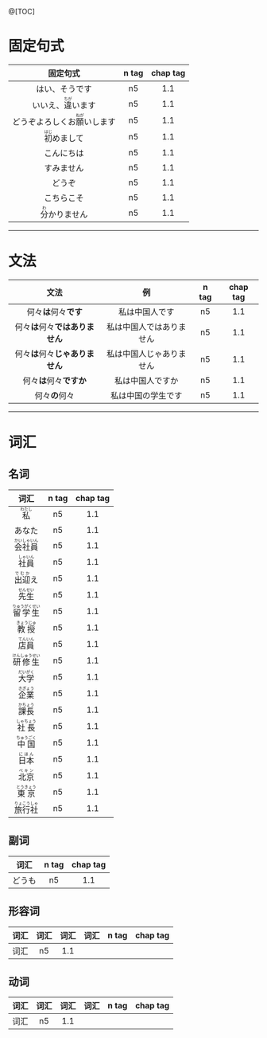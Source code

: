 @[TOC]

# 固定句式

|固定句式|n tag|chap tag|
|:---:|:---:|:---:|
|はい、そうです|n5|1.1|
|いいえ、<ruby>違<rt>ちが</rt></ruby>います|n5|1.1|
|どうぞよろしくお<ruby>願<rt>ねが</rt></ruby>いします|n5|1.1|
|<ruby>初<rt>はじ</rt></ruby>めまして|n5|1.1|
|こんにちは|n5|1.1|
|すみません|n5|1.1|
|どうぞ|n5|1.1|
|こちらこそ|n5|1.1|
|<ruby>分<rt>わ</rt></ruby>かりません|n5|1.1|

---


# 文法

|文法|例|n tag|chap tag|
|:---:|:---:|:---:|:---:|
|何々**は**何々**です**|私は中国人です|n5|1.1|
|何々**は**何々**ではありません**|私は中国人ではありません|n5|1.1|
|何々**は**何々**じゃありません**|私は中国人じゃありません|n5|1.1|
|何々**は**何々**ですか**|私は中国人ですか|n5|1.1|
|何々**の**何々|私は中国の学生です|n5|1.1|

---

# 词汇

## 名词

|词汇|n tag|chap tag|
|:---:|:---:|:---:|
|<ruby>私<rt>わたし</rt></ruby>|n5|1.1|
|あなた|n5|1.1|
|<ruby>会社員<rt>かいしゃいん</rt></ruby>|n5|1.1|
|<ruby>社員<rt>しゃいん</rt></ruby>|n5|1.1|
|<ruby>出迎<rt>でむか</rt></ruby>え|n5|1.1|
|<ruby>先生<rt>せんせい</rt></ruby>|n5|1.1|
|<ruby>留学生<rt>りゅうがくせい</rt></ruby>|n5|1.1|
|<ruby>教授<rt>きょうじゅ</rt></ruby>|n5|1.1|
|<ruby>店員<rt>てんいん</rt></ruby>|n5|1.1|
|<ruby>研修生<rt>けんしゅうせい</rt></ruby>|n5|1.1|
|<ruby>大学<rt>だいがく</rt></ruby>|n5|1.1|
|<ruby>企業<rt>きぎょう</rt></ruby>|n5|1.1|
|<ruby>課長<rt>かちょう</rt></ruby>|n5|1.1|
|<ruby>社長<rt>しゃちょう</rt></ruby>|n5|1.1|
|<ruby>中国<rt>ちゅうごく</rt></ruby>|n5|1.1|
|<ruby>日本<rt>にほん</rt></ruby>|n5|1.1|
|<ruby>北京<rt>ペキン</rt></ruby>|n5|1.1|
|<ruby>東京<rt>とうきょう</rt></ruby>|n5|1.1|
|<ruby>旅行社<rt>りょこうしゃ</rt></ruby>|n5|1.1|

## 副词

|词汇|n tag|chap tag|
|:---:|:---:|:---:|
|どうも|n5|1.1|

## 形容词

|词汇|词汇|词汇|词汇|n tag|chap tag|
|:---:|:---:|:---:|:---:|:---:|:---:|
|词汇|n5|1.1|

## 动词

|词汇|词汇|词汇|词汇|n tag|chap tag|
|:---:|:---:|:---:|:---:|:---:|:---:|
|词汇|n5|1.1|





